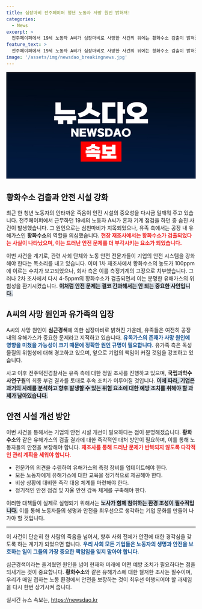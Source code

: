```yaml
---
title: 심장마비 전주페이퍼 청년 노동자 사망 원인 밝혀져!
categories:
  - News
excerpt: >
  전주페이퍼에서 19세 노동자 A씨가 심장마비로 사망한 사건의 뒤에는 황화수소 검출이 밝혀졌다. 사측은 안전 조치를 강화하겠다고 밝혔으나, 논란은 여전하다. 안전과 노동자의 생명, 그 진실은 무엇일까? 클릭하여 자세한 내용을 확인하세요!
feature_text: >
  전주페이퍼에서 19세 노동자 A씨가 심장마비로 사망한 사건의 뒤에는 황화수소 검출이 밝혀졌다. 사측은 안전 조치를 강화하겠다고 밝혔으나, 논란은 여전하다. 안전과 노동자의 생명, 그 진실은 무엇일까? 클릭하여 자세한 내용을 확인하세요!
image: '/assets/img/newsdao_breakingnews.jpg'
---
```


<p><img src="/assets/img/newsdao_breakingnews.jpg" alt="cryptoinkorea 속보" /></p>

<h2 data-ke-size="size26">황화수소 검출과 안전 시설 강화</h2>

<p data-ke-size="size16">최근 한 청년 노동자의 안타까운 죽음이 안전 시설의 중요성을 다시금 일깨워 주고 있습니다. 전주페이퍼에서 근무하던 19세의 노동자 A씨가 혼자 기계 점검을 하던 중 숨진 사건이 발생했습니다. 그 원인으로는 심천마비가 지목되었으나, 유족 측에서는 공장 내 유해가스인 <b>황화수소</b>의 역할을 의심했습니다. <b><span style="color: #ee2323;">현장 재조사에서는 황화수소가 검출되었다는 사실이 나타났으며, 이는 드러난 안전 문제를 더 부각시키는 요소가 되었습니다.</span></b></p>

<p data-ke-size="size16">이번 사건을 계기로, 관련 사회 단체와 노동 안전 전문가들이 기업의 안전 시스템을 강화해야 한다는 목소리를 내고 있습니다. 이미 1차 재조사에서 황화수소의 농도가 100ppm에 이르는 수치가 보고되었으나, 회사 측은 이를 측정기계의 고장으로 치부했습니다. 그러나 2차 조사에서 다시 4-5ppm의 황화수소가 검출되면서 이는 분명한 유해가스의 위험성을 환기시켰습니다. <b><span style="background-color: #21538527;">이처럼 안전 문제는 결코 간과해서는 안 되는 중요한 사안입니다.</span></b></p>

<h2 data-ke-size="size26">A씨의 사망 원인과 유가족의 입장</h2>

<p data-ke-size="size16">A씨의 사망 원인이 <b>심근경색</b>에 의한 심장마비로 밝혀진 가운데, 유족들은 여전히 공장 내의 유해가스가 중요한 문제라고 지적하고 있습니다. <b><span style="color: #1a5490;">유독가스의 존재가 사망 원인에 영향을 미쳤을 가능성이 크기 때문에 정확한 원인 규명이 필요합니다.</span></b> 유가족 측은 독성물질의 위험성에 대해 경고하고 있으며, 앞으로 기업의 책임이 커질 것임을 강조하고 있습니다. </p>

<p data-ke-size="size16">사고 이후 전주덕진경찰서는 유족 측에 대한 정밀 조사를 진행하고 있으며, <b>국립과학수사연구원</b>의 최종 부검 결과를 토대로 후속 조치가 이루어질 것입니다. <b><span style="background-color: #21538527;">이에 따라, 기업은 과거의 사례를 분석하고 향후 발생할 수 있는 위험 요소에 대한 예방 조치를 취해야 할 과제가 남아있습니다.</span></b></p>

<h2 data-ke-size="size26">안전 시설 개선 방안</h2>

<p data-ke-size="size16">이번 사건을 통해서는 기업의 안전 시설 개선이 필요하다는 점이 분명해졌습니다. <b>황화수소</b>와 같은 유해가스의 검출 결과에 대한 즉각적인 대처 방안이 필요하며, 이를 통해 노동자들의 안전을 보장해야 합니다. <b><span style="color: #ee2323;">재조사를 통해 드러난 문제가 반복되지 않도록 다각적인 관리 계획을 세워야 합니다.</span></b></p>

<ul>
<li>전문가의 의견을 수렴하여 유해가스의 측정 장비를 업데이트해야 한다.</li>
<li>모든 노동자에게 유해가스에 대한 교육을 정기적으로 제공해야 한다.</li>
<li>비상 상황에 대비한 즉각 대응 체계를 마련해야 한다.</li>
<li>정기적인 안전 점검 및 자율 안전 감독 체계를 구축해야 한다.</li>
</ul>

<p data-ke-size="size16">이러한 대책들이 실제로 실행되기 위해서는 <b><span style="background-color: #21538527;">노사가 함께 참여하는 환경 조성이 필수적입니다.</span></b> 이를 통해 노동자들의 생명과 안전을 최우선으로 생각하는 기업 문화를 만들어 나가야 할 것입니다.</p>

<hr>

<p data-ke-size="size16">이 사건이 단순히 한 사람의 죽음을 넘어서, 향후 사회 전체가 안전에 대한 경각심을 갖도록 하는 계기가 되었으면 합니다. <b><span style="color: #1a5490;">우리 사회 모든 기업들은 노동자의 생명과 안전을 보호하는 일이 그들의 가장 중요한 책임임을 잊지 말아야 합니다.</span></b></p>

<p data-ke-size="size16">심근경색이라는 을겨웠던 원인을 넘어 현재와 미래에 어떤 예방 조치가 필요하다는 점을 되새기는 것이 중요합니다. <b>황화수소</b>와 같은 유해가스에 대한 철저한 조사는 필수이며, 우리가 매일 접하는 노동 환경에서 안전을 보장하는 것이 최우선 이행되어야 할 과제임을 다시 한번 상기시켜 줍니다.</p>
실시간 뉴스 속보는, <a href="https://newsdao.kr" rel="dofollow">https://newsdao.kr</a>


